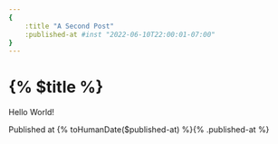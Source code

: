 ```yaml
---
{
    :title "A Second Post"
    :published-at #inst "2022-06-10T22:00:01-07:00"
}
---
```


# {% $title %}

Hello World!

Published at {% toHumanDate($published-at) %}{% .published-at %}

